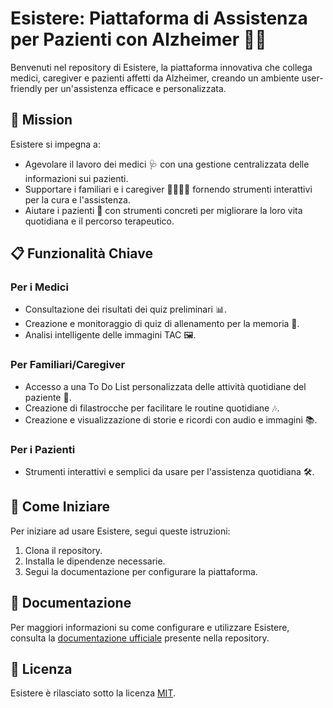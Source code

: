 # Esistere: Piattaforma di Assistenza per Pazienti con Alzheimer 🧠💜

Benvenuti nel repository di Esistere, la piattaforma innovativa che collega medici, caregiver e pazienti affetti da Alzheimer, creando un ambiente user-friendly per un'assistenza efficace e personalizzata.

## 🌟 Mission
Esistere si impegna a:
- Agevolare il lavoro dei medici 🩺 con una gestione centralizzata delle informazioni sui pazienti.
- Supportare i familiari e i caregiver 👨‍👩‍👧‍👦 fornendo strumenti interattivi per la cura e l'assistenza.
- Aiutare i pazienti 👴 con strumenti concreti per migliorare la loro vita quotidiana e il percorso terapeutico.

## 📋 Funzionalità Chiave

### Per i Medici
- Consultazione dei risultati dei quiz preliminari 📊.
- Creazione e monitoraggio di quiz di allenamento per la memoria 🧩.
- Analisi intelligente delle immagini TAC 🖼️.

### Per Familiari/Caregiver
- Accesso a una To Do List personalizzata delle attività quotidiane del paziente 📝.
- Creazione di filastrocche per facilitare le routine quotidiane 🎶.
- Creazione e visualizzazione di storie e ricordi con audio e immagini 📚.

### Per i Pazienti
- Strumenti interattivi e semplici da usare per l'assistenza quotidiana 🛠️.

## 🚀 Come Iniziare

Per iniziare ad usare Esistere, segui queste istruzioni:

1. Clona il repository.
2. Installa le dipendenze necessarie.
3. Segui la documentazione per configurare la piattaforma.

## 📖 Documentazione

Per maggiori informazioni su come configurare e utilizzare Esistere, consulta la [documentazione ufficiale](#) presente nella repository.

## 📃 Licenza

Esistere è rilasciato sotto la licenza [MIT](LICENSE).
